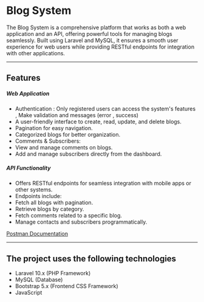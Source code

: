
# Blog System

The Blog System is a comprehensive platform that works as both a web application and an API, offering powerful tools for managing blogs seamlessly. Built using Laravel and MySQL, it ensures a smooth user experience for web users while providing RESTful endpoints for integration with other applications.

---
##  Features

##### Web Application

- Authentication : Only registered users can access the system's features , Make validation and messages (error , success)
- A user-friendly interface to create, read, update, and delete blogs.
- Pagination for easy navigation.
- Categorized blogs for better organization.
- Comments & Subscribers:
- View and manage comments on blogs.
- Add and manage subscribers directly from the dashboard.
  
##### API Functionality

- Offers RESTful endpoints for seamless integration with mobile apps or other systems.
- Endpoints include:
- Fetch all blogs with pagination.
- Retrieve blogs by category.
- Fetch comments related to a specific blog.
- Manage contacts and subscribers programmatically.

 [Postman Documentation](https://lnkd.in/d_BFTYe5)

---

## The project uses the following technologies

- Laravel 10.x (PHP Framework)
- MySQL (Database)
- Bootstrap 5.x (Frontend CSS Framework)
- JavaScript
